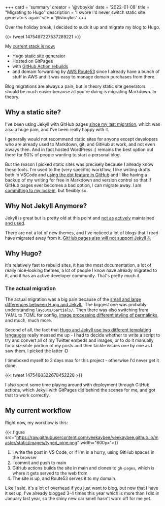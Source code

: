 +++
card = 'summary'
creator = '@vboykis'
date = '2022-01-08'
title = "Migrating to Hugo"
description = 'I swore I'd never switch static site generators again'
site = '@vboykis'
+++

Over the holiday break, I decided to suck it up and migrate my blog to Hugo. 

{{< tweet 1475467227537289221 >}}

My [current stack is now:](https://github.com/veekaybee/veekaybee.github.io) 

+ Hugo [static site generator](https://gohugo.io/)
+ Hosted on GitPages
+ with [GitHub Action rebuilds](https://github.com/veekaybee/veekaybee.github.io/blob/main/.github/workflows/gh-pages.yml)
+ and domain forwarding by [AWS Route53](https://aws.amazon.com/route53/) since I already have a bunch of stuff in AWS and it was easy to manage domain purchases from there.

Blog migrations are always a pain, but in theory static site generators should be much easier because all you're doing is migrating Markdown. In theory. 

## Why a static site? 

I've been using Jekyll with GitHub pages [since my last migration](https://vickiboykis.com/2015/05/30/man-do-static-sites-suck./), which was also a huge pain, and I've been really happy with it. 

I generally would not recommend static sites for anyone except developers who are already used to Markdown, git, and GitHub at work, and not even always then. And in fact hosted WordPress :) remains the best option out there for 90% of people wanting to start a personal blog. 

But the reason I picked static sites was precisely because I already know these tools. I'm used to the (very specific) workflow, I like writing drafts both in VSCode and [using the dot feature in GitHub](https://www.youtube.com/watch?v=ywUZOOzLX3c) and I like having a backup of my writing for free in Markdown and version control so that if GitHub pages ever becomes a bad option, I can migrate away. I am [committing to my lock-in](https://vickiboykis.com/2019/02/10/commit-to-your-lock-in/), but flexibly so. 


## Why Not Jekyll Anymore?

Jekyll is great but is pretty old at this point and [not as](https://www.reddit.com/r/Jekyll/comments/aak8qx/all_the_jekyll_theme_sites_are_no_longer/) [actively](https://jekyllrb.com/news/2018/04/19/development-update/) maintained [and used](https://star-history.com/#jekyll/jekyll&gohugoio/hugo). 

There are not a lot of new themes, and I've noticed a lot of blogs that I read have migrated away from it. [GitHub pages also will not support Jekyll 4.](https://github.com/github/pages-gem/issues/651#issuecomment-581069671)


## Why Hugo? 

It's relatively fast to rebuild sites, it has the most documentation, a lot of really nice-looking themes, a lot of people I know have already migrated to it, and it has an active developer community. That's pretty much it. 

 ### The actual migration

 The actual migration was a big pain because of the [small and large differences between Hugo and Jekyll.](https://www.freecodecamp.org/news/hugo-vs-jekyll-battle-of-static-site-generator-themes/). The biggest one was probably understanding `layouts/partials/`. Then there was also switching from YAML to TOML for config, [image processing](https://gohugo.io/content-management/image-processing/),[different styling of permalinks](https://discourse.gohugo.io/t/emulating-jekyll-permalinks/13891), and much, much more. 

 Second of all, the fact that [Hugo and Jekyll use two different templating langauges](https://chenhuijing.com/blog/migrating-from-jekyll-to-hugo/#%F0%9F%96%8C) really messed me up - I had to decide whether to write a script to try and convert all of my Twitter embeds and images, or to do it manually for a sizeable portion of my posts and then tackle issues one by one as I saw them. I picked the latter :D 

 I timeboxed myself to 3 days max for this project - otherwise I'd never get it done. 

 {{< tweet 1475468322678452228 >}}

I also spent some time playing around with deployment through GitHub actions, which Jekyll with GitPages did behind the scenes for me, and got that to work correctly. 


 ## My current workflow 

Right now,  my workflow is this: 

{{< figure src="https://raw.githubusercontent.com/veekaybee/veekaybee.github.io/master/static/images/typed_pipe.png" width="600px">}}

1. I write the post in VS Code, or if I'm in a hurry, using GitHub spaces in the browser
2. I commit and push to main
3. GitHub actions builds the site in main and clones to `gh-pages`, which is where it gets served to the web from
4. The site is up, and Route53 serves it to my domain. 

Like I said, it's a lot of overhead if you just want to blog, but now that I have it set up, I've already blogged 3-4 times this year which is more than I did in January last year, so the shiny new car smell hasn't worn off for me yet. 